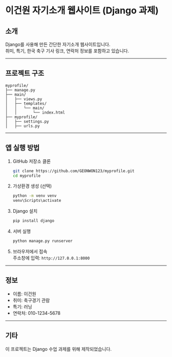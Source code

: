 # 이건원 자기소개 웹사이트 (Django 과제)

## 소개
Django를 사용해 만든 간단한 자기소개 웹사이트입니다.  
취미, 특기, 한국 축구 기사 링크, 연락처 정보를 포함하고 있습니다.

---

## 프로젝트 구조
```
myprofile/
├── manage.py
├── main/
│   ├── views.py
│   ├── templates/
│   │   └── main/
│   │       └── index.html
├── myprofile/
│   ├── settings.py
│   ├── urls.py
```

---

## 앱 실행 방법

1. GitHub 저장소 클론
    ```bash
    git clone https://github.com/GEONWON123/myprofile.git
    cd myprofile
    ```

2. 가상환경 생성 (선택)
    ```bash
    python -m venv venv
    venv\Scripts\activate
    ```

3. Django 설치
    ```bash
    pip install django
    ```

4. 서버 실행
    ```bash
    python manage.py runserver
    ```

5. 브라우저에서 접속  
   주소창에 입력: `http://127.0.0.1:8000`

---

## 정보

- 이름: 이건원  
- 취미: 축구경기 관람  
- 특기: 러닝  
- 연락처: 010-1234-5678

---

## 기타
이 프로젝트는 Django 수업 과제를 위해 제작되었습니다.

